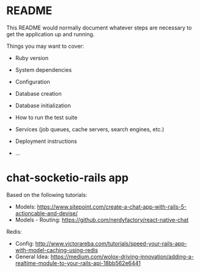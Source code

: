 # README

This README would normally document whatever steps are necessary to get the
application up and running.

Things you may want to cover:

* Ruby version

* System dependencies

* Configuration

* Database creation

* Database initialization

* How to run the test suite

* Services (job queues, cache servers, search engines, etc.)

* Deployment instructions

* ...
# chat-socketio-rails app

Based on the following tutorials: 
* Models: https://www.sitepoint.com/create-a-chat-app-with-rails-5-actioncable-and-devise/
* Models - Routing: https://github.com/nerdyfactory/react-native-chat

Redis:
* Config: http://www.victorareba.com/tutorials/speed-your-rails-app-with-model-caching-using-redis
* General Idea: https://medium.com/wolox-driving-innovation/adding-a-realtime-module-to-your-rails-api-18bb562e6441
